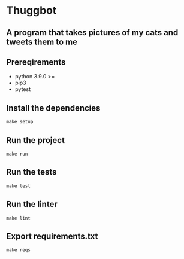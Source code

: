 # Thuggbot

## A program that takes pictures of my cats and tweets them to me

## Prereqirements

- python 3.9.0 >=
- pip3
- pytest

## Install the dependencies

`make setup`

## Run the project

`make run`

## Run the tests

`make test`

## Run the linter

`make lint`

## Export requirements.txt

`make reqs`
